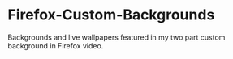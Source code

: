 # Firefox-Custom-Backgrounds
 Backgrounds and live wallpapers featured in my two part custom background in Firefox video.

